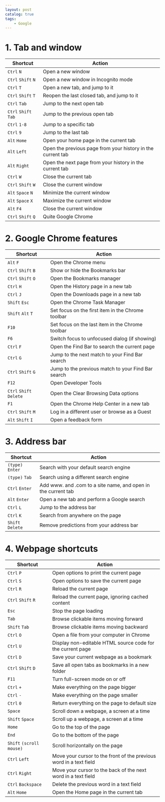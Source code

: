 ```yaml
---
layout: post   	
catalog: true 	
tags:
    - Google
---
```


# 1. Tab and window

|Shortcut|Action|
|---|---|
|`Ctrl` `N`|Open a new window|
|`Ctrl` `Shift` `N`|Open a new window in Incognito mode|
|`Ctrl` `T`|Open a new tab, and jump to it|
|`Ctrl` `Shift` `T`|Reopen the last closed tab, and jump to it|
|`Ctrl` `Tab`|Jump to the next open tab|
|`Ctrl` `Shift` `Tab`|Jump to the previous open tab|
|`Ctrl` `1-8`|Jump to a specific tab|
|`Ctrl` `9`|Jump to the last tab|
|`Alt` `Home`|Open your home page in the current tab|
|`Alt` `Left`|Open the previous page from your history in the current tab|
|`Alt` `Right`|Open the next page from your history in the current tab|
|`Ctrl` `W`|Close the current tab|
|`Ctrl` `Shift` `W`|Close the current window|
|`Alt` `Space` `N`|Minimize the current window|
|`Alt` `Space` `X`|Maximize the current window|
|`Alt` `F4`|Close the current window|
|`Ctrl` `Shift` `Q`|Quite Google Chrome|


# 2. Google Chrome features

|Shortcut|Action|
|---|---|
|`Alt` `F`|Open the Chrome menu|
|`Ctrl` `Shift` `B`|Show or hide the Bookmarks bar|
|`Ctrl` `Shift` `O`|Open the Bookmarks manager|
|`Ctrl` `H`|Open the History page in a new tab|
|`Ctrl` `J`|Open the Downloads page in a new tab|
|`Shift` `Esc`|Open the Chrome Task Manager|
|`Shift` `Alt` `T`|Set focus on the first item in the Chrome toolbar|
|`F10`|Set focus on the last item in the Chrome toolbar|
|`F6`|Switch focus to unfocused dialog (if showing)|
|`Ctrl` `F`|Open the Find Bar to search the current page|
|`Ctrl` `G`|Jump to the next match to your Find Bar search|
|`Ctrl` `Shift` `G`|Jump to the previous match to your Find Bar search|
|`F12`|Open Developer Tools|
|`Ctrl` `Shift` `Delete`|Open the Clear Browsing Data options|
|`F1`|Open the Chrome Help Center in a new tab|
|`Ctrl` `Shift` `M`|Log in a different user or browse as a Guest|
|`Alt` `Shift` `I`|Open a feedback form|

# 3. Address bar

|Shortcut|Action|
|---|---|
|`(type)` `Enter`|Search with your default search engine|
|`(type)` `Tab`|Search using a different search engine|
|`Ctrl` `Enter`|Add www. and .com to a site name, and open in the current tab|
|`Alt` `Enter`|Open a new tab and perform a Google search|
|`Ctrl` `L`|Jump to the address bar|
|`Ctrl` `K`|Search from anywhere on the page|
|`Shift` `Delete`|Remove predictions from your address bar|


# 4. Webpage shortcuts

|Shortcut|Action|
|---|---|
|`Ctrl` `P`|Open options to print the current page|
|`Ctrl` `S`|Open options to save the current page|
|`Ctrl` `R`|Reload the current page|
|`Ctrl` `Shift` `R`|Reload the current page, ignoring cached content|
|`Esc`|Stop the page loading|
|`Tab`|Browse clickable items moving forward|
|`Shift` `Tab`|Browse clickable items moving backward|
|`Ctrl` `O`|Open a file from your computer in Chrome|
|`Ctrl` `U`|Display non-editable HTML source code for the current page|
|`Ctrl` `D`|Save your current webpage as a bookmark|
|`Ctrl` `Shift` `D`|Save all open tabs as bookmarks in a new folder|
|`F11`|Turn full-screen mode on or off|
|`Ctrl` `+`|Make everything on the page bigger|
|`Ctrl` `-`|Make everything on the page smaller|
|`Ctrl` `0`|Return everything on the page to default size|
|`Space`|Scroll down a webpage, a screen at a time|
|`Shift` `Space`|Scroll up a webpage, a screen at a time|
|`Home`|Go to the top of the page|
|`End`|Go to the bottom of the page|
|`Shift` `(scroll mouse)`|Scroll horizontally on the page|
|`Ctrl` `Left`|Move your cursor to the front of the previous word in a text field|
|`Ctrl` `Right`|Move your cursor to the back of the next word in a text field|
|`Ctrl` `Backspace`|Delete the previous word in a text field|
|`Alt` `Home`|Open the Home page in the current tab|
